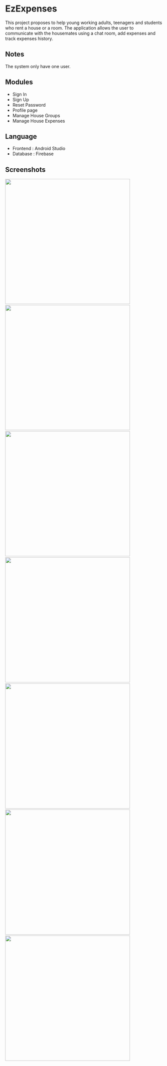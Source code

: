 # EzExpenses
This project proposes to help young working adults, teenagers and students who rent a house or a room. The application allows the user to communicate with the housemates using a chat room, add expenses and track expenses history.

## Notes
The system only have one user.  

## Modules
* Sign In
* Sign Up
* Reset Password
* Profile page
* Manage House Groups
* Manage House Expenses
   
## Language
* Frontend : Android Studio
* Database : Firebase

## Screenshots
<p>
<img src="ezexpenses/screenshots/1.JPG" width="400" height="auto">
    &nbsp  &nbsp  &nbsp  &nbsp
    <img src="ezexpenses/screenshots/2.JPG" width="400" height="auto">
    &nbsp  &nbsp  &nbsp  &nbsp
    <img src="ezexpenses/screenshots/3.JPG" width="400" height="auto">
    &nbsp  &nbsp  &nbsp  &nbsp
    <img src="ezexpenses/screenshots/4.JPG" width="400" height="auto">
    &nbsp  &nbsp  &nbsp  &nbsp
    <img src="ezexpenses/screenshots/5.JPG" width="400" height="auto">
    &nbsp  &nbsp  &nbsp  &nbsp
    <img src="ezexpenses/screenshots/6.JPG" width="400" height="auto">
    &nbsp  &nbsp  &nbsp  &nbsp
    <img src="ezexpenses/screenshots/7.JPG" width="400" height="auto">
    &nbsp  &nbsp  &nbsp  &nbsp
</p>
